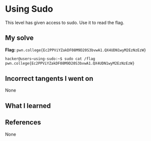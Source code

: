 # Using Sudo
This level has given access to sudo. Use it to read the flag.
## My solve
**Flag:** `pwn.college{Ec2PPViYZakDF08M9D20S3bvwA1.QX4UDN1wyM2EzNzEzW}`

```bash
hacker@users~using-sudo:~$ sudo cat /flag
pwn.college{Ec2PPViYZakDF08M9D20S3bvwA1.QX4UDN1wyM2EzNzEzW}
```
## Incorrect tangents I went on
None
## What I learned

## References 
None